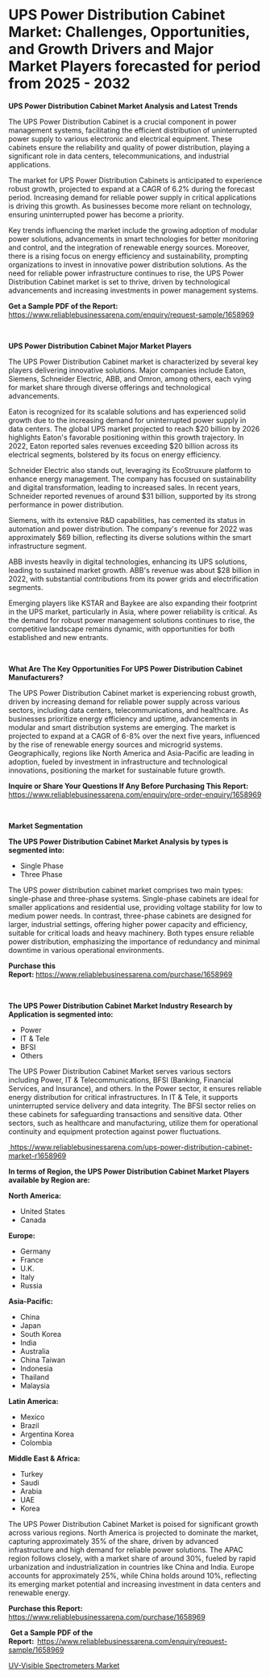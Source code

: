 <p><h1>UPS Power Distribution Cabinet Market: Challenges, Opportunities, and Growth Drivers and Major Market Players forecasted for period from 2025 - 2032</h1></p><p><strong>UPS Power Distribution Cabinet Market Analysis and Latest Trends</strong></p>
<p><p>The UPS Power Distribution Cabinet is a crucial component in power management systems, facilitating the efficient distribution of uninterrupted power supply to various electronic and electrical equipment. These cabinets ensure the reliability and quality of power distribution, playing a significant role in data centers, telecommunications, and industrial applications.</p><p>The market for UPS Power Distribution Cabinets is anticipated to experience robust growth, projected to expand at a CAGR of 6.2% during the forecast period. Increasing demand for reliable power supply in critical applications is driving this growth. As businesses become more reliant on technology, ensuring uninterrupted power has become a priority. </p><p>Key trends influencing the market include the growing adoption of modular power solutions, advancements in smart technologies for better monitoring and control, and the integration of renewable energy sources. Moreover, there is a rising focus on energy efficiency and sustainability, prompting organizations to invest in innovative power distribution solutions. As the need for reliable power infrastructure continues to rise, the UPS Power Distribution Cabinet market is set to thrive, driven by technological advancements and increasing investments in power management systems.</p></p>
<p><strong>Get a Sample PDF of the Report:&nbsp;</strong> <a href="https://www.reliablebusinessarena.com/enquiry/request-sample/1658969?utm_campaign=3215&utm_medium=2&utm_source=Github&utm_content=ia&utm_term=23032025&utm_id=ups-power-distribution-cabinet">https://www.reliablebusinessarena.com/enquiry/request-sample/1658969</a></p>
<p>&nbsp;</p>
<p><strong>UPS Power Distribution Cabinet Major Market Players</strong></p>
<p><p>The UPS Power Distribution Cabinet market is characterized by several key players delivering innovative solutions. Major companies include Eaton, Siemens, Schneider Electric, ABB, and Omron, among others, each vying for market share through diverse offerings and technological advancements.</p><p>Eaton is recognized for its scalable solutions and has experienced solid growth due to the increasing demand for uninterrupted power supply in data centers. The global UPS market projected to reach $20 billion by 2026 highlights Eaton's favorable positioning within this growth trajectory. In 2022, Eaton reported sales revenues exceeding $20 billion across its electrical segments, bolstered by its focus on energy efficiency.</p><p>Schneider Electric also stands out, leveraging its EcoStruxure platform to enhance energy management. The company has focused on sustainability and digital transformation, leading to increased sales. In recent years, Schneider reported revenues of around $31 billion, supported by its strong performance in power distribution.</p><p>Siemens, with its extensive R&D capabilities, has cemented its status in automation and power distribution. The company's revenue for 2022 was approximately $69 billion, reflecting its diverse solutions within the smart infrastructure segment.</p><p>ABB invests heavily in digital technologies, enhancing its UPS solutions, leading to sustained market growth. ABB's revenue was about $28 billion in 2022, with substantial contributions from its power grids and electrification segments.</p><p>Emerging players like KSTAR and Baykee are also expanding their footprint in the UPS market, particularly in Asia, where power reliability is critical. As the demand for robust power management solutions continues to rise, the competitive landscape remains dynamic, with opportunities for both established and new entrants.</p></p>
<p>&nbsp;</p>
<p><strong>What Are The Key Opportunities For UPS Power Distribution Cabinet Manufacturers?</strong></p>
<p><p>The UPS Power Distribution Cabinet market is experiencing robust growth, driven by increasing demand for reliable power supply across various sectors, including data centers, telecommunications, and healthcare. As businesses prioritize energy efficiency and uptime, advancements in modular and smart distribution systems are emerging. The market is projected to expand at a CAGR of 6-8% over the next five years, influenced by the rise of renewable energy sources and microgrid systems. Geographically, regions like North America and Asia-Pacific are leading in adoption, fueled by investment in infrastructure and technological innovations, positioning the market for sustainable future growth.</p></p>
<p><strong>Inquire or Share Your Questions If Any Before Purchasing This Report:</strong> <a href="https://www.reliablebusinessarena.com/enquiry/pre-order-enquiry/1658969?utm_campaign=3215&utm_medium=2&utm_source=Github&utm_content=ia&utm_term=23032025&utm_id=ups-power-distribution-cabinet">https://www.reliablebusinessarena.com/enquiry/pre-order-enquiry/1658969</a></p>
<p>&nbsp;</p>
<p><strong>Market Segmentation</strong></p>
<p><strong>The UPS Power Distribution Cabinet Market Analysis by types is segmented into:</strong></p>
<p><ul><li>Single Phase</li><li>Three Phase</li></ul></p>
<p><p>The UPS power distribution cabinet market comprises two main types: single-phase and three-phase systems. Single-phase cabinets are ideal for smaller applications and residential use, providing voltage stability for low to medium power needs. In contrast, three-phase cabinets are designed for larger, industrial settings, offering higher power capacity and efficiency, suitable for critical loads and heavy machinery. Both types ensure reliable power distribution, emphasizing the importance of redundancy and minimal downtime in various operational environments.</p></p>
<p><strong>Purchase this Report:&nbsp;</strong><a href="https://www.reliablebusinessarena.com/purchase/1658969?utm_campaign=3215&utm_medium=2&utm_source=Github&utm_content=ia&utm_term=23032025&utm_id=ups-power-distribution-cabinet">https://www.reliablebusinessarena.com/purchase/1658969</a></p>
<p>&nbsp;</p>
<p><strong>The UPS Power Distribution Cabinet Market Industry Research by Application is segmented into:</strong></p>
<p><ul><li>Power</li><li>IT & Tele</li><li>BFSI</li><li>Others</li></ul></p>
<p><p>The UPS Power Distribution Cabinet Market serves various sectors including Power, IT & Telecommunications, BFSI (Banking, Financial Services, and Insurance), and others. In the Power sector, it ensures reliable energy distribution for critical infrastructures. In IT & Tele, it supports uninterrupted service delivery and data integrity. The BFSI sector relies on these cabinets for safeguarding transactions and sensitive data. Other sectors, such as healthcare and manufacturing, utilize them for operational continuity and equipment protection against power fluctuations.</p></p>
<p><a href="https://www.reliablebusinessarena.com/ups-power-distribution-cabinet-market-r1658969?utm_campaign=3215&utm_medium=2&utm_source=Github&utm_content=ia&utm_term=23032025&utm_id=ups-power-distribution-cabinet">&nbsp;https://www.reliablebusinessarena.com/ups-power-distribution-cabinet-market-r1658969</a></p>
<p><strong>In terms of Region, the UPS Power Distribution Cabinet Market Players available by Region are:</strong></p>
<p>
    <p> <strong> North America: </strong>
        <ul>
            <li>United States</li>
            <li>Canada</li>
        </ul>
        </p> 
    <p> <strong> Europe: </strong>
        <ul>
            <li>Germany</li>
            <li>France</li>
            <li>U.K.</li>
            <li>Italy</li>
            <li>Russia</li>
        </ul>
        </p> 
    <p> <strong> Asia-Pacific: </strong>
        <ul>
            <li>China</li>
            <li>Japan</li>
            <li>South Korea</li>
            <li>India</li>
            <li>Australia</li>
            <li>China Taiwan</li>
            <li>Indonesia</li>
            <li>Thailand</li>
            <li>Malaysia</li>
        </ul>
        </p> 
    <p> <strong> Latin America: </strong>
        <ul>
            <li>Mexico</li>
            <li>Brazil</li>
            <li>Argentina Korea</li>
            <li>Colombia</li>
        </ul>
        </p> 
    <p> <strong> Middle East & Africa: </strong>
        <ul>
            <li>Turkey</li>
            <li>Saudi</li>
            <li>Arabia</li>
            <li>UAE</li>
            <li>Korea</li>
        </ul>
    </p>
    </p>
<p><p>The UPS Power Distribution Cabinet Market is poised for significant growth across various regions. North America is projected to dominate the market, capturing approximately 35% of the share, driven by advanced infrastructure and high demand for reliable power solutions. The APAC region follows closely, with a market share of around 30%, fueled by rapid urbanization and industrialization in countries like China and India. Europe accounts for approximately 25%, while China holds around 10%, reflecting its emerging market potential and increasing investment in data centers and renewable energy.</p></p>
<p><strong>Purchase this Report: </strong><a href="https://www.reliablebusinessarena.com/purchase/1658969?utm_campaign=3215&utm_medium=2&utm_source=Github&utm_content=ia&utm_term=23032025&utm_id=ups-power-distribution-cabinet">https://www.reliablebusinessarena.com/purchase/1658969</a></p>
<p>&nbsp;<strong>Get a Sample PDF of the Report:&nbsp;&nbsp;</strong><a href="https://www.reliablebusinessarena.com/enquiry/request-sample/1658969?utm_campaign=3215&utm_medium=2&utm_source=Github&utm_content=ia&utm_term=23032025&utm_id=ups-power-distribution-cabinet">https://www.reliablebusinessarena.com/enquiry/request-sample/1658969</a></p>
<p><strong></strong></p>
<p><p><a href="https://github.com/azorrotutus/Market-Research-Report-List-1/blob/main/uv-visible-spectrometers-market.md?utm_campaign=3215&utm_medium=2&utm_source=Github&utm_content=ia&utm_term=23032025&utm_id=ups-power-distribution-cabinet">UV-Visible Spectrometers Market</a></p></p>